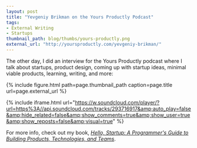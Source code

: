 ```yaml
---
layout: post
title: "Yevgeniy Brikman on the Yours Productly Podcast"
tags:
- External Writing
- Startups
thumbnail_path: blog/thumbs/yours-productly.png
external_url: "http://yoursproductly.com/yevgeniy-brikman/"
---
```


The other day, I did an interview for the Yours Productly podcast where I talk about startups, product design, coming 
up with startup ideas, minimal viable products, learning, writing, and more:

{% include figure.html path=page.thumbnail_path caption=page.title url=page.external_url %}

{% include iframe.html url="https://w.soundcloud.com/player/?url=https%3A//api.soundcloud.com/tracks/293716917&amp;auto_play=false&amp;hide_related=false&amp;show_comments=true&amp;show_user=true&amp;show_reposts=false&amp;visual=true" %}

For more info, check out my book, *[Hello, Startup: A Programmer's Guide to Building Products, Technologies, and 
Teams](http://www.hello-startup.net/)*.